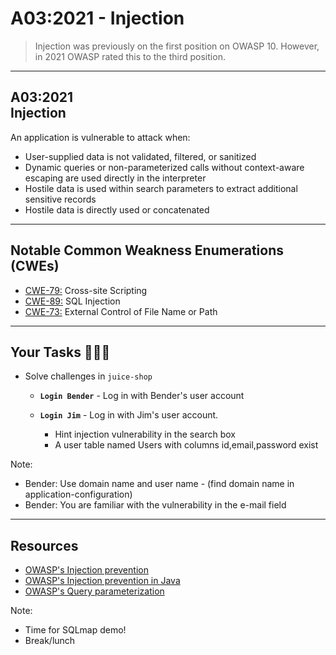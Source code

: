 # A03:2021 - Injection

>Injection was previously on the first position on OWASP 10. However, in 2021
OWASP rated this to the third position.

---

## A03:2021<br>Injection

An application is vulnerable to attack when:

- User-supplied data is not validated, filtered, or sanitized <!-- .element: style="font-size:0.8em"-->
- Dynamic queries or non-parameterized calls without context-aware escaping are used directly in the interpreter <!-- .element: style="font-size:0.8em"-->
- Hostile data is used within search parameters to extract additional sensitive records <!-- .element: style="font-size:0.8em"-->
- Hostile data is directly used or concatenated <!-- .element: style="font-size:0.8em"-->

---

## Notable Common Weakness Enumerations (CWEs)

- [CWE-79:](https://cwe.mitre.org/data/definitions/79.html)
Cross-site Scripting
- [CWE-89:](https://cwe.mitre.org/data/definitions/89.html)
SQL Injection
- [CWE-73:](https://cwe.mitre.org/data/definitions/73.html)
External Control of File Name or Path

---

## Your Tasks 🧑🏻‍💻

- Solve challenges in `juice-shop`
  - **`Login Bender`** - Log in with Bender's user account

  - **`Login Jim`** - Log in with Jim's user account.
    - Hint injection vulnerability in the search box <!-- .element: style="font-size:0.8em"-->
    - A user table named Users with columns id,email,password exist <!-- .element: style="font-size:0.8em"-->

Note:

- Bender: Use domain name and user name - (find domain name in application-configuration) <!-- .element: style="font-size:0.8em"-->
- Bender: You are familiar with the vulnerability in the e-mail field <!-- .element: style="font-size:0.8em"-->

---

## Resources

- [OWASP's Injection prevention](https://cheatsheetseries.owasp.org/cheatsheets/Injection_Prevention_Cheat_Sheet.html)
- [OWASP's Injection prevention in Java](https://cheatsheetseries.owasp.org/cheatsheets/Injection_Prevention_Cheat_Sheet_in_Java.html)
- [OWASP's Query parameterization](https://cheatsheetseries.owasp.org/cheatsheets/Query_Parameterization_Cheat_Sheet.html)

Note:

- Time for SQLmap demo!
- Break/lunch
